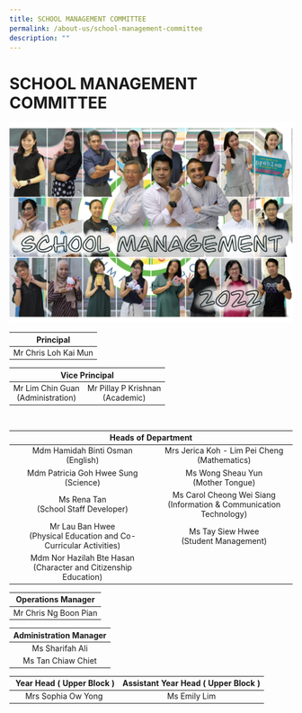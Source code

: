 ```yaml
---
title: SCHOOL MANAGEMENT COMMITTEE
permalink: /about-us/school-management-committee
description: ""
---
```

# SCHOOL MANAGEMENT COMMITTEE
![](/images/About%20Us/IMG_1613.png)

|       Principal      |
|:--------------------:|
| Mr Chris Loh Kai Mun |


<table>
<thead>
  <tr>
    <th colspan="2" style = "text-align: center" >Vice Principal  </th>
  </tr>
</thead>
<tbody>
  <tr>
    <td style = "text-align: center" >Mr Lim Chin Guan<br>(Administration)</td>
    <td style = "text-align: center" > Mr Pillay P Krishnan<br>(Academic) </td>
  </tr>
</tbody>
</table>

<br>

<table>
<thead>
  <tr>
    <th colspan="2" style = "text-align: center">Heads of Department</th>
  </tr>
</thead>
<tbody>
  <tr>
    <td style = "text-align: center">Mdm Hamidah Binti Osman <br>(English)<br></td>
    <td style = "text-align: center">Mrs Jerica Koh - Lim Pei Cheng<br>(Mathematics)</td>
  </tr>
  <tr>
    <td style = "text-align: center">Mdm Patricia Goh Hwee Sung<br>(Science)</td>
    <td style = "text-align: center">Ms Wong Sheau Yun<br>(Mother Tongue)</td>
  </tr>
  <tr>
    <td style = "text-align: center"> Ms Rena Tan <br>(School Staff Developer)<br></td>
    <td style = "text-align: center">Ms Carol Cheong Wei Siang<br>(Information &amp; Communication Technology)</td>
  </tr>
  <tr>
    <td style = "text-align: center">Mr Lau Ban Hwee<br>(Physical Education and Co-Curricular Activities) </td>
    <td style = "text-align: center">Ms Tay Siew Hwee<br> (Student Management)<br></td>
  </tr>
  <tr>
    <td style = "text-align: center"> Mdm Nor Hazilah Bte Hasan<br>(Character and Citizenship Education)</td>
    <td> </td>
  </tr>
</tbody>
</table>

|   Operations Manager  |
|:---------------------:|
| Mr Chris Ng Boon Pian |

| Administration Manager |
|:---:|
| Ms Sharifah Ali  
Ms Tan Chiaw Chiet |

|  Year Head ( Upper Block ) | Assistant Year Head ( Upper Block ) |
|:---:|:---:|
| Mrs Sophia Ow Yong | Ms Emily Lim |